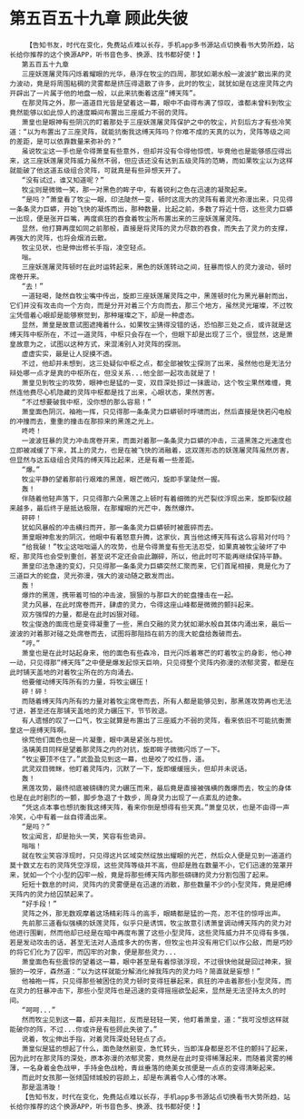# 第五百五十九章 顾此失彼
        【告知书友，时代在变化，免费站点难以长存，手机app多书源站点切换看书大势所趋，站长给你推荐的这个换源APP，听书音色多、换源、找书都好使！】
       第五百五十九章
       三座妖莲屠灵阵闪烁着耀眼的光华，悬浮在牧尘的四周，那犹如潮水般一波波扩散出来的灵力波动，竟是将周围粘稠的灵雾都是挤压得退散了许多，此时的牧尘，就犹如是在这座灵阵之内开辟出了一片属于他的地盘一般，以此来抗衡着这座“缚天阵”。
       在那灵阵之外，那一道道目光皆是望着这一幕，眼中不由得布满了惊叹，谁都未曾料到牧尘竟然能够以如此惊人的速度瞬间布置出三座威力不弱的灵阵。
       萧皇也是眼神有些阴沉的盯着那处于三座妖莲屠灵阵保护之中的牧尘，片刻后方才有些冷笑道：“以为布置出了三座灵阵，就能抗衡我这缚天阵吗？你难不成的天真的以为，灵阵等级之间的差距，是可以依靠数量来弥补的？”
       虽说牧尘这一手也是令得萧皇有些意外，但却并没有令得他惊慌，毕竟他也是能够感应得出来，这三座妖莲屠灵阵威力虽然不弱，但应该还没有达到五级灵阵的范畴，而如果牧尘以为这样就能破了他这道五级组合灵阵，可就真是有些异想天开了。
       “没有试过，谁又知道呢？”
       牧尘则是微微一笑，那一对黑色的眸子中，有着锐利之色在迅速的凝聚起来。
       “是吗？”萧皇看了牧尘一眼，印法陡然一变，顿时这庞大的灵阵有着灵光弥漫出来，只见得一条条灵力巨蟒，开始飞快的凝炼而出，那种数量，比起之前，多数了将近十倍，这些灵力巨蟒一出现，便是张开巨嘴，再度疯狂的吞食着牧尘所布置出来的三座妖莲屠灵阵。
       显然，他打算再度如同之前那般，直接是将灵阵的灵力尽数的吞食，而失去了灵力的支撑，再强大的灵阵，也将会烟消云散。
       牧尘见状，也是伸出修长手指，凌空轻点。
       嗡。
       三座妖莲屠灵阵顿时在此时运转起来，黑色的妖莲转动之间，狂暴而惊人的灵力波动，顿时席卷开来。
       “去！”
       一道轻喝，陡然自牧尘嘴中传出，旋即三座妖莲屠灵阵之中，黑莲顿时化为黑光暴射而出，它们并没有攻击向一个方向，而是分开对着三个方向而去，那三个地方，虽然灵光璀璨，不过牧尘凭借着心眼却是能够察觉到，那种璀璨之下，却是一种虚态。
       显然，萧皇是故意试图遮掩着什么，如果牧尘猜得没错的话，恐怕那三处之点，或许就是这缚天阵中枢所在，不过一道灵阵，中枢只会存在一个，但眼下却是出现了三个，很显然，这是萧皇故意为之，试图以这种方式，来混淆别人对灵阵的探测。
       虚虚实实，最是让人捉摸不透。
       不过，他却并未想到，这三处疑似中枢之点，都全部被牧尘探测了出来，虽然他也是无法分辩处哪一点才是真的中枢所在，但没关系...他全部一起攻击就是了！
       萧皇见到牧尘的攻势，眼神也是猛的一变，双目深处掠过一抹震动，这个牧尘果然难缠，竟然连他费尽心机隐藏的灵阵中枢都是找了出来，心眼状态，果然厉害。
       “不过想要破我中枢，没你想的那么容易！”
       萧皇面色阴沉，袖袍一挥，只见得那一条条灵力巨蟒顿时呼啸而出，然后直接是快若闪电般的冲撞而去，重重的撞击在那掠来的黑莲之光上。
       咚咚！
       一波波狂暴的灵力冲击席卷开来，而面对着那一条条灵力巨蟒的冲击，三道黑莲之光速度也立即被减缓了下来，其上的灵力，也是在被飞快的消融着，这双莲形态的妖莲屠灵阵虽然厉害，但显然与这五级组合灵阵的缚天阵比起来，还是有着一些差距。
       “爆。”
       牧尘平静的望着那前行艰难的黑莲，眼芒微闪，旋即手掌陡然一握。
       轰！
       伴随着他轻声落下，只见得那六朵黑莲之上顿时有着细微的光芒裂纹浮现出来，旋即裂纹越来越多，最后终于是抵达极限，在那耀眼的光芒中，轰然爆炸。
       砰砰！
       犹如风暴般的冲击横扫而开，那一条条灵力巨蟒顿时被震碎而去。
       萧皇眼神愈发的阴沉，他眼中有着怒意升腾，这家伙，真当他这缚天阵有这么容易对付吗？
       “给我破！”牧尘这咄咄逼人的攻势，也是令得萧皇有些无法忍受，如果真被牧尘破坏了中枢，那灵阵也会受到重创，甚至说不定还会由此蹦碎，所以，他此时可不能再继续保持平静。
       萧皇印法急速的变幻，只见得那一条条灵力巨蟒突然汇聚而来，它们首尾相接，竟是化为了三道巨大的蛇盘，灵光弥漫，强大的波动随之散发而出。
       轰！
       爆炸的黑莲，携带着可怕的冲击波，狠狠的与那巨大的蛇盘撞击在一起。
       灵力风暴，在此时席卷而开，肆虐的灵力，令得这座山峰都是微微的颤抖起来。
       双方强悍的力量，都是在此时凶狠对碰。
       牧尘俊逸的面庞也是变得凝重了一些，黑白交融的灵力犹如潮水般自其体内涌出来，最后一波波的对着那对碰之处席卷而去，试图将那阻挡在前方的庞大蛇盘给轰破而去。
       “哼。”
       萧皇也是在此时站起身来，他的面色有些森冷，目光闪烁着寒芒的盯着牧尘的身影，他心神一动，只见得那“缚天阵”之中便是爆发起惊天巨响，只见得整个灵阵内弥漫的浓郁灵雾，都是在此时铺天盖地的对着牧尘所在的方向涌去。
       他要催动缚天阵所有的力量，将牧尘碾压！
       砰！砰！
       而随着缚天阵内所有的力量对着牧尘席卷而去，所有人都是能够见到，那黑莲攻势再也无法寸进，甚至还在那铺天盖地的灵力碾压下，节节败退。
       有人遗憾的叹了一口气，牧尘就算是布置出了三座威力不弱的灵阵，看来依旧不可能抗衡萧皇这一座缚天阵啊。
       徐荒他们面色也是一片凝重，眼中满是紧张与担忧。
       洛璃美目同样是望着那灵阵之内的对抗，旋即眸子微微闪烁了一下。
       “牧尘要顶不住了。”武盈盈见到这一幕，也是咬了咬红唇，道。
       武灵双目微眯，他盯着灵阵内，沉默了一下，旋即缓缓摇头，但却并未说话。
       轰！
       黑莲攻势，最终彻底被磅礴的灵力碾压而来，最后竟是直接被强横的轰爆而去，牧尘的身体也是在此时剧烈的一颤，脚步急退了十数步，周身灵力出现了一点紊乱的迹象。
       “凭这点本事也想抗衡我这缚天阵，看来你倒是想得有些天真。”萧皇见状，也是不由得一声冷笑，心中有着一丝自得涌出来。
       “是吗？”
       牧尘闻言，却是抬头一笑，笑容有些诡异。
       嗡嗡！
       就在牧尘笑容浮现时，只见得这片区域突然绽放出耀眼的光芒，然后众人便是见到一道道约莫十数丈左右的灵阵凭空浮现，这些灵阵等级并不高，但却是胜在数量不小，它们迅速的笼罩开来，犹如一个个小型的囚牢一般，竟是将那些缚天阵内那些磅礴的灵力分割包围了起来。
       短短十数息的时间，灵阵内的灵雾便是在迅速的消散，那些数量不少的小型灵阵，竟是把缚天阵内的灵力给囚禁起来了。
       “好手段！”
       灵阵之外，那无数观摩着这场精彩阵斗的高手，眼睛都是猛的一亮，忍不住的惊呼出声。
       先前那三道看似强横的妖莲灵阵，似乎只是诱饵，牧尘故意引诱萧皇调动缚天阵内的灵力对他进行围剿，然而他却已经是在暗中再度布置了这些小型灵阵，这些灵阵威力并不见得有多强，若是发动攻击的话，甚至无法对人造成多大的伤害，但牧尘也并没有用它们以作公敌，而是巧妙的将它们化为了囚牢，而囚牢的对象，便是那些灵力...
       萧皇面色有些震惊的望着这一幕，眼中甚至是有着惊骇浮现，不过很快他就是回过神来，狠狠的一咬牙，森然道：“以为这样就能分解消化掉我阵内的灵力吗？简直就是妄想！”
       他袖袍一挥，只见得那些被困住的灵力顿时变得狂暴起来，疯狂的冲击着那些小型灵阵，而在灵力的狂暴冲击下，那些小型灵阵也是迅速的变得摇摇欲坠起来，显然是无法坚持太久的时间。
       “呵呵...”
       然而牧尘见到这一幕，却并未阻拦，反而是轻轻一笑，他盯着萧皇，道：“我可没想这样就能破你的阵，不过...你或许是有些顾此失彼了。”
       说着，牧尘伸出手指，对着灵阵深处轻轻点了点。
       萧皇似是猛的想起了什么，面色陡然剧变，急忙转头，当即浑身都是忍不住的颤抖了起来，因为此时在那灵阵的深处，原本弥漫的浓郁灵雾，竟然是在此时变得稀薄起来，而随着灵雾的稀薄，一名身着金色战甲，手持金色战枪，青丝垂落的绝美女孩便是一点点的变得清晰起来。
       而此时女孩那一张倾国倾城般的容颜上，却是布满着令人心悸的冰寒。
       那是温清璇！
       【告知书友，时代在变化，免费站点难以长存，手机app多书源站点切换看书大势所趋，站长给你推荐的这个换源APP，听书音色多、换源、找书都好使！】